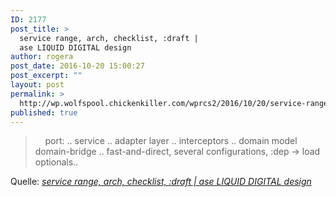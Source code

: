 ```yaml
---
ID: 2177
post_title: >
  service range, arch, checklist, :draft |
  ase LIQUID DIGITAL design
author: rogera
post_date: 2016-10-20 15:00:27
post_excerpt: ""
layout: post
permalink: >
  http://wp.wolfspool.chickenkiller.com/wprcs2/2016/10/20/service-range-arch-checklist-draft-ase-liquid-digital-design/
published: true
---
```

<blockquote>    port: .. service .. adapter layer .. interceptors .. domain model   domain-bridge .. fast-and-direct, several configurations, :dep -> load optionals..</blockquote><p>Quelle: <em><a href="http://wp.wolfspool.chickenkiller.com/wpasecms/2016/10/20/service-range-arch-checklist-draft/">service range, arch, checklist, :draft | ase LIQUID DIGITAL design</a></em></p>